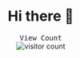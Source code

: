 <div align="center" >

<samp><h1> Hi there 👋 </h1></samp>

<samp>View Count</samp>
<br />
<img src="https://profile-counter.glitch.me/{mhmda-83}/count.svg" alt="visitor count" />

  </div>
